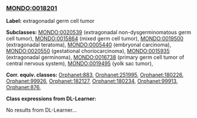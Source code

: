 
### [MONDO:0018201](http://purl.obolibrary.org/obo/MONDO_0018201)
**Label:** extragonadal germ cell tumor

**Subclasses:** [MONDO:0020539](http://purl.obolibrary.org/obo/MONDO_0020539) (extragonadal non-dysgerminomatous germ cell tumor), [MONDO:0015864](http://purl.obolibrary.org/obo/MONDO_0015864) (mixed germ cell tumor), [MONDO:0019500](http://purl.obolibrary.org/obo/MONDO_0019500) (extragonadal teratoma), [MONDO:0005440](http://purl.obolibrary.org/obo/MONDO_0005440) (embryonal carcinoma), [MONDO:0020550](http://purl.obolibrary.org/obo/MONDO_0020550) (gestational choriocarcinoma), [MONDO:0015935](http://purl.obolibrary.org/obo/MONDO_0015935) (extragonadal germinoma), [MONDO:0016738](http://purl.obolibrary.org/obo/MONDO_0016738) (primary germ cell tumor of central nervous system), [MONDO:0019495](http://purl.obolibrary.org/obo/MONDO_0019495) (yolk sac tumor), 

**Corr. equiv. classes:** [Orphanet:883](http://www.orpha.net/ORDO/Orphanet_883), [Orphanet:251995](http://www.orpha.net/ORDO/Orphanet_251995), [Orphanet:180226](http://www.orpha.net/ORDO/Orphanet_180226), [Orphanet:99926](http://www.orpha.net/ORDO/Orphanet_99926), [Orphanet:182127](http://www.orpha.net/ORDO/Orphanet_182127), [Orphanet:180234](http://www.orpha.net/ORDO/Orphanet_180234), [Orphanet:99913](http://www.orpha.net/ORDO/Orphanet_99913), [Orphanet:876](http://www.orpha.net/ORDO/Orphanet_876), 

**Class expressions from DL-Learner:**

No results from DL-Learner...



